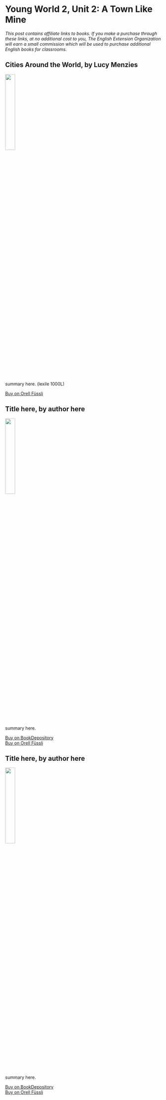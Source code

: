 # Young World 2, Unit 2: A Town Like Mine

*This post contains affiliate links to books. If you make a purchase through these links, at no additional cost to you, The English Extension Organization will earn a small commission which will be used to purchase additional English books for classrooms.*

## Cities Around the World, by Lucy Menzies

<img src="https://imgur.com/eQdEzwj.png" width="25%" />

summary here. (lexile 1000L)

<a href="https://www.orellfuessli.ch/shop/home/artikeldetails/A1053851415" rel="nofollow">Buy on Orell Füssli</a>

## Title here, by author here

<img src="imgurlinkhere.png" width="25%" />

summary here.

<a href="bookdepository link here" rel="nofollow"> Buy on BookDepository</a>  
<a href="orell fussli link here" rel="nofollow">Buy on Orell Füssli</a>

## Title here, by author here

<img src="imgurlinkhere.png" width="25%" />

summary here.

<a href="bookdepository link here" rel="nofollow"> Buy on BookDepository</a>  
<a href="orell fussli link here" rel="nofollow">Buy on Orell Füssli</a>
<!--stackedit_data:
eyJoaXN0b3J5IjpbLTY5NjIxNjM1OSwtMzEwNjIxNDIyXX0=
-->